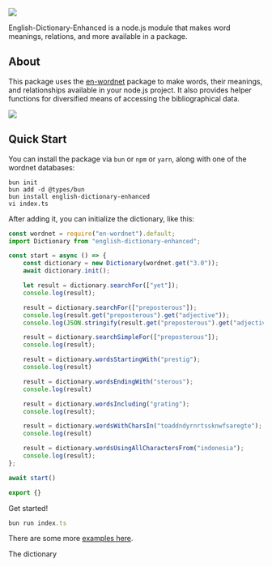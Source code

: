 ![](assets/wordnet-readme-logo.png)

English-Dictionary-Enhanced is a node.js module that makes word meanings, relations, and more available in a package.

## About

This package uses the [en-wordnet](https://github.com/lifewhere/english-dictionary-enhanced) package to make words, their meanings, and relationships available in your node.js project. It also provides helper functions for diversified means of accessing the bibliographical data.

![](https://img.shields.io/github/license/lifewhere/english-dictionary-enhanced.svg)

## Quick Start

You can install the package via `bun` or `npm` or `yarn`, along with one of the wordnet databases:

```
bun init
bun add -d @types/bun
bun install english-dictionary-enhanced
vi index.ts
```

After adding it, you can initialize the dictionary, like this:

```js
const wordnet = require("en-wordnet").default;
import Dictionary from "english-dictionary-enhanced";

const start = async () => {
    const dictionary = new Dictionary(wordnet.get("3.0"));
    await dictionary.init();

    let result = dictionary.searchFor(["yet"]);
    console.log(result);

    result = dictionary.searchFor(["preposterous"]);
    console.log(result.get("preposterous").get("adjective"));
    console.log(JSON.stringify(result.get("preposterous").get("adjective"), null, '\t'));

    result = dictionary.searchSimpleFor(["preposterous"]);
    console.log(result);

    result = dictionary.wordsStartingWith("prestig");
    console.log(result)

    result = dictionary.wordsEndingWith("sterous");
    console.log(result)

    result = dictionary.wordsIncluding("grating");
    console.log(result);

    result = dictionary.wordsWithCharsIn("toaddndyrnrtssknwfsaregte");
    console.log(result)

    result = dictionary.wordsUsingAllCharactersFrom("indonesia");
    console.log(result);
};

await start()

export {}
```

Get started!
```js
bun run index.ts
```

There are some more [examples here](https://github.com/lifewhere/english-dictionary-enhanced/blob/master/src/index.test.ts).

The dictionary